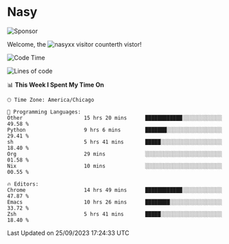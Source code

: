 # Nasy

<!--
<p align="center">
<img height="200" src="https://github-readme-stats.vercel.app/api?username=nasyxx&count_private=true&show_icons=true&theme=dracula&include_all_commits=true"/>
<img height="200" src="https://github-readme-stats.vercel.app/api/top-langs/?username=nasyxx&theme=dracula&hide=html,jupyter+notebook&count_private=true&show_icons=true"/>
</p>

  
----------------
-->

![Sponsor](https://img.shields.io/static/v1.svg?label=Sponsor&message=%E2%9D%A4&logo=GitHub&style=flat&color=pink)
 
Welcome, the ![nasyxx visitor counter](https://count.getloli.com/get/@nasyxx?theme=rule34)th vistor!
 
<!--START_SECTION:waka-->
![Code Time](http://img.shields.io/badge/Code%20Time-3%2C723%20hrs%2057%20mins-blue)

![Lines of code](https://img.shields.io/badge/From%20Hello%20World%20I%27ve%20Written-6.3%20million%20lines%20of%20code-blue)

📊 **This Week I Spent My Time On** 

```text
🕑︎ Time Zone: America/Chicago

💬 Programming Languages: 
Other                    15 hrs 20 mins      ████████████░░░░░░░░░░░░░   49.58 % 
Python                   9 hrs 6 mins        ███████░░░░░░░░░░░░░░░░░░   29.41 % 
sh                       5 hrs 41 mins       █████░░░░░░░░░░░░░░░░░░░░   18.40 % 
Org                      29 mins             ░░░░░░░░░░░░░░░░░░░░░░░░░   01.58 % 
Nix                      10 mins             ░░░░░░░░░░░░░░░░░░░░░░░░░   00.55 % 

🔥 Editors: 
Chrome                   14 hrs 49 mins      ████████████░░░░░░░░░░░░░   47.87 % 
Emacs                    10 hrs 26 mins      ████████░░░░░░░░░░░░░░░░░   33.72 % 
Zsh                      5 hrs 41 mins       █████░░░░░░░░░░░░░░░░░░░░   18.40 % 
```


 Last Updated on 25/09/2023 17:24:33 UTC
<!--END_SECTION:waka-->

<!-- ![visitors](https://visitor-badge.laobi.icu/badge?page_id=nasyxx.nasyxx) -->

